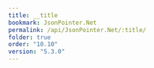 ```yaml
---
title: __title
bookmark: JsonPointer.Net
permalink: /api/JsonPointer.Net/:title/
folder: true
order: "10.10"
version: "5.3.0"
---
```

